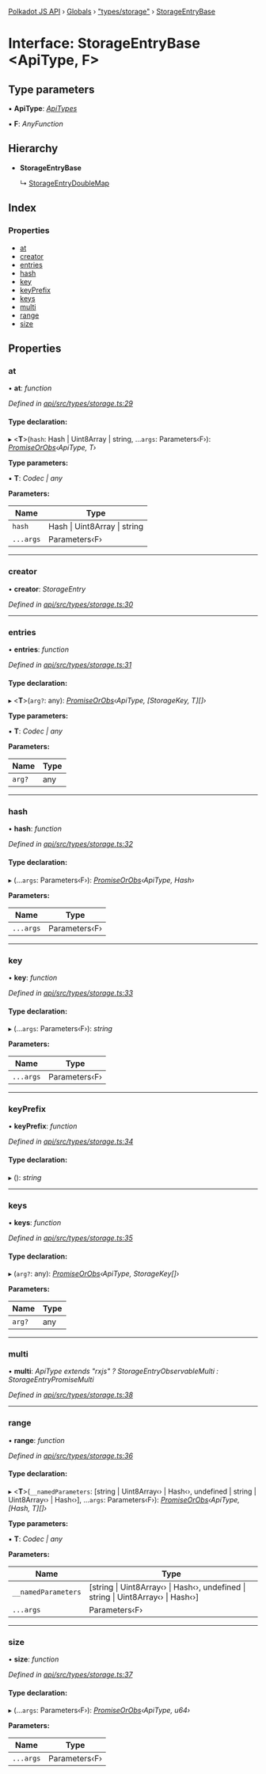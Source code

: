 [Polkadot JS API](../README.md) › [Globals](../globals.md) › ["types/storage"](../modules/_types_storage_.md) › [StorageEntryBase](_types_storage_.storageentrybase.md)

# Interface: StorageEntryBase <**ApiType, F**>

## Type parameters

▪ **ApiType**: *[ApiTypes](../modules/_types_base_.md#apitypes)*

▪ **F**: *AnyFunction*

## Hierarchy

* **StorageEntryBase**

  ↳ [StorageEntryDoubleMap](_types_storage_.storageentrydoublemap.md)

## Index

### Properties

* [at](_types_storage_.storageentrybase.md#at)
* [creator](_types_storage_.storageentrybase.md#creator)
* [entries](_types_storage_.storageentrybase.md#entries)
* [hash](_types_storage_.storageentrybase.md#hash)
* [key](_types_storage_.storageentrybase.md#key)
* [keyPrefix](_types_storage_.storageentrybase.md#keyprefix)
* [keys](_types_storage_.storageentrybase.md#keys)
* [multi](_types_storage_.storageentrybase.md#multi)
* [range](_types_storage_.storageentrybase.md#range)
* [size](_types_storage_.storageentrybase.md#size)

## Properties

###  at

• **at**: *function*

*Defined in [api/src/types/storage.ts:29](https://github.com/polkadot-js/api/blob/5c35a70e9d/packages/api/src/types/storage.ts#L29)*

#### Type declaration:

▸ <**T**>(`hash`: Hash | Uint8Array | string, ...`args`: Parameters‹F›): *[PromiseOrObs](../modules/_types_base_.md#promiseorobs)‹ApiType, T›*

**Type parameters:**

▪ **T**: *Codec | any*

**Parameters:**

Name | Type |
------ | ------ |
`hash` | Hash &#124; Uint8Array &#124; string |
`...args` | Parameters‹F› |

___

###  creator

• **creator**: *StorageEntry*

*Defined in [api/src/types/storage.ts:30](https://github.com/polkadot-js/api/blob/5c35a70e9d/packages/api/src/types/storage.ts#L30)*

___

###  entries

• **entries**: *function*

*Defined in [api/src/types/storage.ts:31](https://github.com/polkadot-js/api/blob/5c35a70e9d/packages/api/src/types/storage.ts#L31)*

#### Type declaration:

▸ <**T**>(`arg?`: any): *[PromiseOrObs](../modules/_types_base_.md#promiseorobs)‹ApiType, [StorageKey, T][]›*

**Type parameters:**

▪ **T**: *Codec | any*

**Parameters:**

Name | Type |
------ | ------ |
`arg?` | any |

___

###  hash

• **hash**: *function*

*Defined in [api/src/types/storage.ts:32](https://github.com/polkadot-js/api/blob/5c35a70e9d/packages/api/src/types/storage.ts#L32)*

#### Type declaration:

▸ (...`args`: Parameters‹F›): *[PromiseOrObs](../modules/_types_base_.md#promiseorobs)‹ApiType, Hash›*

**Parameters:**

Name | Type |
------ | ------ |
`...args` | Parameters‹F› |

___

###  key

• **key**: *function*

*Defined in [api/src/types/storage.ts:33](https://github.com/polkadot-js/api/blob/5c35a70e9d/packages/api/src/types/storage.ts#L33)*

#### Type declaration:

▸ (...`args`: Parameters‹F›): *string*

**Parameters:**

Name | Type |
------ | ------ |
`...args` | Parameters‹F› |

___

###  keyPrefix

• **keyPrefix**: *function*

*Defined in [api/src/types/storage.ts:34](https://github.com/polkadot-js/api/blob/5c35a70e9d/packages/api/src/types/storage.ts#L34)*

#### Type declaration:

▸ (): *string*

___

###  keys

• **keys**: *function*

*Defined in [api/src/types/storage.ts:35](https://github.com/polkadot-js/api/blob/5c35a70e9d/packages/api/src/types/storage.ts#L35)*

#### Type declaration:

▸ (`arg?`: any): *[PromiseOrObs](../modules/_types_base_.md#promiseorobs)‹ApiType, StorageKey[]›*

**Parameters:**

Name | Type |
------ | ------ |
`arg?` | any |

___

###  multi

• **multi**: *ApiType extends "rxjs" ? StorageEntryObservableMulti : StorageEntryPromiseMulti*

*Defined in [api/src/types/storage.ts:38](https://github.com/polkadot-js/api/blob/5c35a70e9d/packages/api/src/types/storage.ts#L38)*

___

###  range

• **range**: *function*

*Defined in [api/src/types/storage.ts:36](https://github.com/polkadot-js/api/blob/5c35a70e9d/packages/api/src/types/storage.ts#L36)*

#### Type declaration:

▸ <**T**>(`__namedParameters`: [string | Uint8Array‹› | Hash‹›, undefined | string | Uint8Array‹› | Hash‹›], ...`args`: Parameters‹F›): *[PromiseOrObs](../modules/_types_base_.md#promiseorobs)‹ApiType, [Hash, T][]›*

**Type parameters:**

▪ **T**: *Codec | any*

**Parameters:**

Name | Type |
------ | ------ |
`__namedParameters` | [string &#124; Uint8Array‹› &#124; Hash‹›, undefined &#124; string &#124; Uint8Array‹› &#124; Hash‹›] |
`...args` | Parameters‹F› |

___

###  size

• **size**: *function*

*Defined in [api/src/types/storage.ts:37](https://github.com/polkadot-js/api/blob/5c35a70e9d/packages/api/src/types/storage.ts#L37)*

#### Type declaration:

▸ (...`args`: Parameters‹F›): *[PromiseOrObs](../modules/_types_base_.md#promiseorobs)‹ApiType, u64›*

**Parameters:**

Name | Type |
------ | ------ |
`...args` | Parameters‹F› |
